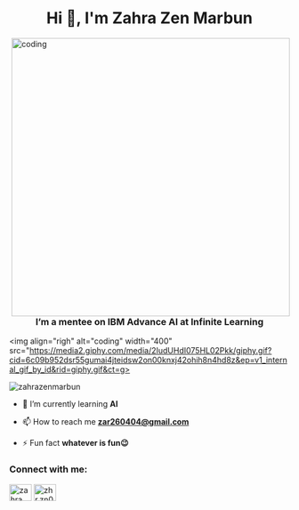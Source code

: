 <h1 align="center">Hi 👋, I'm Zahra Zen Marbun</h1>
<img align="right" alt="coding" width="500" src="https://media2.giphy.com/media/2IudUHdI075HL02Pkk/giphy.gif?cid=6c09b952dsr55gumai4jteidsw2on00knxj42ohih8n4hd8z&ep=v1_internal_gif_by_id&rid=giphy.gif&ct=g">  
<h3 align="center">I’m a mentee on IBM Advance AI at Infinite Learning</h3>

<img align="righ" alt="coding" width="400" src="https://media2.giphy.com/media/2IudUHdI075HL02Pkk/giphy.gif?cid=6c09b952dsr55gumai4jteidsw2on00knxj42ohih8n4hd8z&ep=v1_internal_gif_by_id&rid=giphy.gif&ct=g>  

<p align="left"> <img src="https://komarev.com/ghpvc/?username=zahrazenmarbun&label=Profile%20views&color=0e75b6&style=flat" alt="zahrazenmarbun" /> </p>

- 🌱 I’m currently learning **AI**

- 📫 How to reach me **zar260404@gmail.com**

- ⚡ Fun fact **whatever is fun😉**

<h3 align="left">Connect with me:</h3>
<p align="left">
<a href="https://linkedin.com/in/zahra zen marbun" target="blank"><img align="center" src="https://raw.githubusercontent.com/rahuldkjain/github-profile-readme-generator/master/src/images/icons/Social/linked-in-alt.svg" alt="zahra zen marbun" height="30" width="40" /></a>
<a href="https://instagram.com/zhr.zn01" target="blank"><img align="center" src="https://raw.githubusercontent.com/rahuldkjain/github-profile-readme-generator/master/src/images/icons/Social/instagram.svg" alt="zhr.zn01" height="30" width="40" /></a>
</p>

